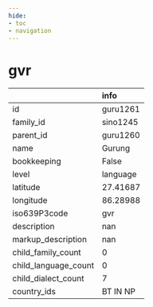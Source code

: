 ```yaml
---
hide:
- toc
- navigation
---
```

# gvr
|                      | info     |
|:---------------------|:---------|
| id                   | guru1261 |
| family_id            | sino1245 |
| parent_id            | guru1260 |
| name                 | Gurung   |
| bookkeeping          | False    |
| level                | language |
| latitude             | 27.41687 |
| longitude            | 86.28988 |
| iso639P3code         | gvr      |
| description          | nan      |
| markup_description   | nan      |
| child_family_count   | 0        |
| child_language_count | 0        |
| child_dialect_count  | 7        |
| country_ids          | BT IN NP |